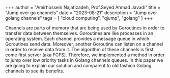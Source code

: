 +++
author = "Amirhossein Najafizadeh, Prof.Seyed Ahmad Javadi"
title = "Jump over go channels"
date = "2023-08-21"
description = "Jump over golang channels"
tags = [
    "cloud computing",
    "qjump",
    "golang"
]
+++

Channels are parts of memory that are being used by Goroutines in order to transfer data between themselves. Goroutines are like processes in an operating system. Each channel provides a message queue in which Goroutines send data. Moreover, another Goroutine can listen on a channel in order to receive data from it. The algorithm of these channels is first come first server (aka FCFS). Therefore, we implemented a method in order to jump over low priority tasks in Golang channels queues. In this paper we are going to explain our solution and compare it to old fashion Golang channels to see its benefits.

